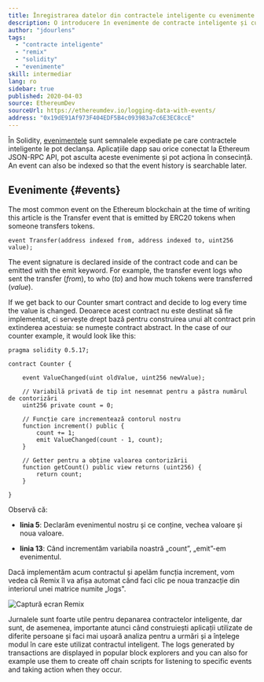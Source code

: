 ```yaml
---
title: Înregistrarea datelor din contractele inteligente cu evenimente
description: O introducere în evenimente de contracte inteligente și cum să le utilizezi pentru a înregistra date
author: "jdourlens"
tags:
  - "contracte inteligente"
  - "remix"
  - "solidity"
  - "evenimente"
skill: intermediar
lang: ro
sidebar: true
published: 2020-04-03
source: EthereumDev
sourceUrl: https://ethereumdev.io/logging-data-with-events/
address: "0x19dE91Af973F404EDF5B4c093983a7c6E3EC8ccE"
---
```


În Solidity, [evenimentele](/developers/docs/smart-contracts/anatomy/#events-and-logs) sunt semnalele expediate pe care contractele inteligente le pot declanșa. Aplicațiile dapp sau orice conectat la Ethereum JSON-RPC API, pot asculta aceste evenimente și pot acționa în consecință. An event can also be indexed so that the event history is searchable later.

## Evenimente {#events}

The most common event on the Ethereum blockchain at the time of writing this article is the Transfer event that is emitted by ERC20 tokens when someone transfers tokens.

```solidity
event Transfer(address indexed from, address indexed to, uint256 value);
```

The event signature is declared inside of the contract code and can be emitted with the emit keyword. For example, the transfer event logs who sent the transfer (_from_), to who (_to_) and how much tokens were transferred (_value_).

If we get back to our Counter smart contract and decide to log every time the value is changed. Deoarece acest contract nu este destinat să fie implementat, ci servește drept bază pentru construirea unui alt contract prin extinderea acestuia: se numește contract abstract. In the case of our counter example, it would look like this:

```solidity
pragma solidity 0.5.17;

contract Counter {

    event ValueChanged(uint oldValue, uint256 newValue);

    // Variabilă privată de tip int nesemnat pentru a păstra numărul de contorizări
    uint256 private count = 0;

    // Funcție care incrementează contorul nostru
    function increment() public {
        count += 1;
        emit ValueChanged(count - 1, count);
    }

    // Getter pentru a obține valoarea contorizării
    function getCount() public view returns (uint256) {
        return count;
    }

}
```

Observă că:

- **linia 5**: Declarăm evenimentul nostru și ce conține, vechea valoare și noua valoare.

- **linia 13**: Când incrementăm variabila noastră „count”, „emit”-em evenimentul.

Dacă implementăm acum contractul și apelăm funcția increment, vom vedea că Remix îl va afișa automat când faci clic pe noua tranzacție din interiorul unei matrice numite „logs".

![Captură ecran Remix](./remix-screenshot.png)

Jurnalele sunt foarte utile pentru depanarea contractelor inteligente, dar sunt, de asemenea, importante atunci când construiești aplicații utilizate de diferite persoane și faci mai ușoară analiza pentru a urmări și a înțelege modul în care este utilizat contractul inteligent. The logs generated by transactions are displayed in popular block explorers and you can also for example use them to create off chain scripts for listening to specific events and taking action when they occur.
